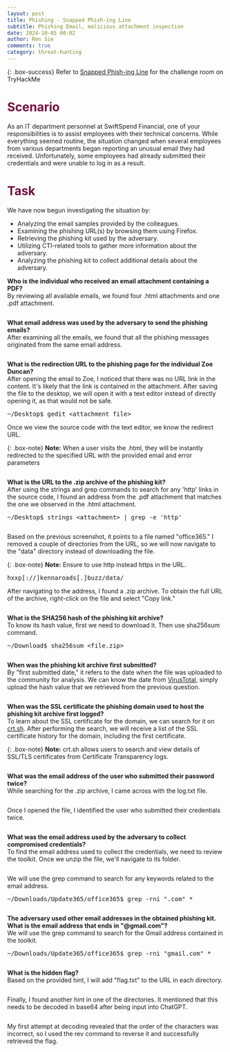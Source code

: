 ```yaml
---
layout: post
title: Phishing - Snapped Phish-ing Line
subtitle: Phishing Email, malicious attachment inspection
date: 2024-10-05 00:02
author: Ren Sie
comments: true
category: threat-hunting
---
```


{: .box-success}
 Refer to [Snapped Phish-ing Line](https://tryhackme.com/r/room/snappedphishingline) for the challenge room on TryHackMe

<!-- wp:heading {"level":1,"style":{"color":{"text":"#74103e"},"elements":{"link":{"color":{"text":"#74103e"}}}},"fontSize":"large"} -->
<h1 class="wp-block-heading has-text-color has-link-color has-large-font-size" style="color:#74103e">Scenario</h1>
<!-- /wp:heading -->

<!-- wp:paragraph {"align":"justify","fontSize":"small"} -->
<p class="has-text-align-justify has-small-font-size">As an IT department personnel at SwiftSpend Financial, one of your responsibilities is to assist employees with their technical concerns. While everything seemed routine, the situation changed when several employees from various departments began reporting an unusual email they had received. Unfortunately, some employees had already submitted their credentials and were unable to log in as a result.</p>
<!-- /wp:paragraph -->

<!-- wp:heading {"level":1,"style":{"color":{"text":"#74103e"},"elements":{"link":{"color":{"text":"#74103e"}}}},"fontSize":"large"} -->
<h1 class="wp-block-heading has-text-color has-link-color has-large-font-size" style="color:#74103e">Task</h1>
<!-- /wp:heading -->

<!-- wp:paragraph {"fontSize":"small"} -->
<p class="has-small-font-size">We have now begun investigating the situation by:</p>
<!-- /wp:paragraph -->

<!-- wp:list -->
<ul class="wp-block-list"><!-- wp:list-item {"fontSize":"small"} -->
<li class="has-small-font-size">Analyzing the email samples provided by the colleagues.</li>
<!-- /wp:list-item -->

<!-- wp:list-item {"fontSize":"small"} -->
<li class="has-small-font-size">Examining the phishing URL(s) by browsing them using Firefox.</li>
<!-- /wp:list-item -->

<!-- wp:list-item {"fontSize":"small"} -->
<li class="has-small-font-size">Retrieving the phishing kit used by the adversary.</li>
<!-- /wp:list-item -->

<!-- wp:list-item {"fontSize":"small"} -->
<li class="has-small-font-size">Utilizing CTI-related tools to gather more information about the adversary.</li>
<!-- /wp:list-item -->

<!-- wp:list-item {"fontSize":"small"} -->
<li class="has-small-font-size">Analyzing the phishing kit to collect additional details about the adversary.</li>
<!-- /wp:list-item --></ul>
<!-- /wp:list -->

<!-- wp:paragraph {"align":"justify","fontSize":"small"} -->
<p class="has-text-align-justify has-small-font-size"><strong>Who is the individual who received an email attachment containing a PDF?</strong><br>By reviewing all available emails, we found four .html attachments and one .pdf attachment.</p>
<!-- /wp:paragraph -->

<!-- wp:image {"id":2812,"sizeSlug":"large","linkDestination":"media"} -->
<figure class="wp-block-image size-large"><a href="https://1earnwithren.wordpress.com/wp-content/uploads/2024/10/image-80.png"><img src="https://1earnwithren.wordpress.com/wp-content/uploads/2024/10/image-80.png?w=975" alt="" class="wp-image-2812" /></a></figure>
<!-- /wp:image -->

<!-- wp:paragraph {"align":"justify","fontSize":"small"} -->
<p class="has-text-align-justify has-small-font-size"><strong>What email address was used by the adversary to send the phishing emails?</strong><br>After examining all the emails, we found that all the phishing messages originated from the same email address.</p>
<!-- /wp:paragraph -->

<!-- wp:image {"id":2813,"sizeSlug":"large","linkDestination":"media"} -->
<figure class="wp-block-image size-large"><a href="https://1earnwithren.wordpress.com/wp-content/uploads/2024/10/image-81.png"><img src="https://1earnwithren.wordpress.com/wp-content/uploads/2024/10/image-81.png?w=975" alt="" class="wp-image-2813" /></a></figure>
<!-- /wp:image -->

<!-- wp:paragraph {"align":"justify","fontSize":"small"} -->
<p class="has-text-align-justify has-small-font-size"><strong>What is the redirection URL to the phishing page for the individual Zoe Duncan?</strong><br>After opening the email to Zoe, I noticed that there was no URL link in the content. It's likely that the link is contained in the attachment. After saving the file to the desktop, we will open it with a text editor instead of directly opening it, as that would not be safe.</p>
<!-- /wp:paragraph -->

<!-- wp:paragraph {"backgroundColor":"tertiary","fontSize":"small"} -->
<p class="has-tertiary-background-color has-background has-small-font-size"><kbd>~/Desktop$ gedit &lt;attachment file&gt;</kbd></p>
<!-- /wp:paragraph -->

<!-- wp:paragraph {"align":"justify","fontSize":"small"} -->
<p class="has-text-align-justify has-small-font-size">Once we view the source code with the text editor, we know the redirect URL.</p>
<!-- /wp:paragraph -->

{: .box-note}
**Note:** When a user visits the .html, they will be instantly redirected to the specified URL with the provided email and error parameters

<!-- wp:image {"id":2815,"sizeSlug":"large","linkDestination":"media"} -->
<figure class="wp-block-image size-large"><a href="https://1earnwithren.wordpress.com/wp-content/uploads/2024/10/image-82.png"><img src="https://1earnwithren.wordpress.com/wp-content/uploads/2024/10/image-82.png?w=975" alt="" class="wp-image-2815" /></a></figure>
<!-- /wp:image -->

<!-- wp:paragraph {"align":"justify","fontSize":"small"} -->
<p class="has-text-align-justify has-small-font-size"><strong>What is the URL to the .zip archive of the phishing kit?</strong><br>After using the strings and grep commands to search for any 'http' links in the source code, I found an address from the .pdf attachment that matches the one we observed in the .html attachment.</p>
<!-- /wp:paragraph -->

<!-- wp:paragraph {"backgroundColor":"tertiary","fontSize":"small"} -->
<p class="has-tertiary-background-color has-background has-small-font-size"><kbd>~/Desktop$ strings &lt;attachment&gt; | grep -e 'http'</kbd></p>
<!-- /wp:paragraph -->

<!-- wp:image {"id":2816,"sizeSlug":"large","linkDestination":"media"} -->
<figure class="wp-block-image size-large"><a href="https://1earnwithren.wordpress.com/wp-content/uploads/2024/10/image-83.png"><img src="https://1earnwithren.wordpress.com/wp-content/uploads/2024/10/image-83.png?w=975" alt="" class="wp-image-2816" /></a></figure>
<!-- /wp:image -->

<!-- wp:paragraph {"align":"justify","fontSize":"small"} -->
<p class="has-text-align-justify has-small-font-size">Based on the previous screenshot, it points to a file named "office365." I removed a couple of directories from the URL, so we will now navigate to the "data" directory instead of downloading the file. </p>
<!-- /wp:paragraph -->

{: .box-note}
**Note:** Ensure to use http instead https in the URL.

<!-- wp:paragraph {"backgroundColor":"tertiary","fontSize":"small"} -->
<p class="has-tertiary-background-color has-background has-small-font-size"><kbd>hxxp[://]kennaroads[.]buzz/data/</kbd></p>
<!-- /wp:paragraph -->

<!-- wp:paragraph {"align":"justify","fontSize":"small"} -->
<p class="has-text-align-justify has-small-font-size">After navigating to the address, I found a .zip archive. To obtain the full URL of the archive, right-click on the file and select "Copy link."</p>
<!-- /wp:paragraph -->

<!-- wp:image {"id":2818,"sizeSlug":"large","linkDestination":"media"} -->
<figure class="wp-block-image size-large"><a href="https://1earnwithren.wordpress.com/wp-content/uploads/2024/10/image-84.png"><img src="https://1earnwithren.wordpress.com/wp-content/uploads/2024/10/image-84.png?w=975" alt="" class="wp-image-2818" /></a></figure>
<!-- /wp:image -->

<!-- wp:paragraph {"align":"justify","fontSize":"small"} -->
<p class="has-text-align-justify has-small-font-size"><strong>What is the SHA256 hash of the phishing kit archive?</strong><br>To know its hash value, first we need to download it. Then use sha256sum command.</p>
<!-- /wp:paragraph -->

<!-- wp:paragraph {"backgroundColor":"tertiary","fontSize":"small"} -->
<p class="has-tertiary-background-color has-background has-small-font-size"><kbd>~/Download$ sha256sum &lt;file.zip&gt;</kbd></p>
<!-- /wp:paragraph -->

<!-- wp:image {"id":2820,"sizeSlug":"large","linkDestination":"media"} -->
<figure class="wp-block-image size-large"><a href="https://1earnwithren.wordpress.com/wp-content/uploads/2024/10/image-85.png"><img src="https://1earnwithren.wordpress.com/wp-content/uploads/2024/10/image-85.png?w=975" alt="" class="wp-image-2820" /></a></figure>
<!-- /wp:image -->

<!-- wp:paragraph {"align":"justify","fontSize":"small"} -->
<p class="has-text-align-justify has-small-font-size"><strong>When was the phishing kit archive first submitted?</strong><br>By "first submitted date," it refers to the date when the file was uploaded to the community for analysis. We can know the date from <a href="https://www.virustotal.com/gui/file/ba3c15267393419eb08c7b2652b8b6b39b406ef300ae8a18fee4d16b19ac9686/details">VirusTotal</a>, simply upload the hash value that we retrieved from the previous question.</p>
<!-- /wp:paragraph -->

<!-- wp:image {"id":2821,"sizeSlug":"large","linkDestination":"media"} -->
<figure class="wp-block-image size-large"><a href="https://1earnwithren.wordpress.com/wp-content/uploads/2024/10/image-86.png"><img src="https://1earnwithren.wordpress.com/wp-content/uploads/2024/10/image-86.png?w=975" alt="" class="wp-image-2821" /></a></figure>
<!-- /wp:image -->

<!-- wp:paragraph {"align":"justify","fontSize":"small"} -->
<p class="has-text-align-justify has-small-font-size"><strong>When was the SSL certificate the phishing domain used to host the phishing kit archive first logged?</strong><br>To learn about the SSL certificate for the domain, we can search for it on <a href="https://crt.sh/?q=kennaroads.buzz">crt.sh</a>. After performing the search, we will receive a list of the SSL certificate history for the domain, including the first certificate.</p>
<!-- /wp:paragraph -->

{: .box-note}
**Note:** crt.sh allows users to search and view details of SSL/TLS certificates from Certificate Transparency logs.

<!-- wp:image {"id":2823,"sizeSlug":"large","linkDestination":"media"} -->
<figure class="wp-block-image size-large"><a href="https://1earnwithren.wordpress.com/wp-content/uploads/2024/10/image-87.png"><img src="https://1earnwithren.wordpress.com/wp-content/uploads/2024/10/image-87.png?w=975" alt="" class="wp-image-2823" /></a></figure>
<!-- /wp:image -->

<!-- wp:paragraph {"align":"justify","fontSize":"small"} -->
<p class="has-text-align-justify has-small-font-size"><strong>What was the email address of the user who submitted their password twice?</strong><br>While searching for the .zip archive, I came across with the log.txt file.</p>
<!-- /wp:paragraph -->

<!-- wp:image {"id":2825,"sizeSlug":"large","linkDestination":"media"} -->
<figure class="wp-block-image size-large"><a href="https://1earnwithren.wordpress.com/wp-content/uploads/2024/10/image-88.png"><img src="https://1earnwithren.wordpress.com/wp-content/uploads/2024/10/image-88.png?w=975" alt="" class="wp-image-2825" /></a></figure>
<!-- /wp:image -->

<!-- wp:paragraph {"align":"justify","fontSize":"small"} -->
<p class="has-text-align-justify has-small-font-size">Once I opened the file, I identified the user who submitted their credentials twice.</p>
<!-- /wp:paragraph -->

<!-- wp:image {"id":2826,"sizeSlug":"large","linkDestination":"media"} -->
<figure class="wp-block-image size-large"><a href="https://1earnwithren.wordpress.com/wp-content/uploads/2024/10/image-89.png"><img src="https://1earnwithren.wordpress.com/wp-content/uploads/2024/10/image-89.png?w=975" alt="" class="wp-image-2826" /></a></figure>
<!-- /wp:image -->

<!-- wp:paragraph {"align":"justify","fontSize":"small"} -->
<p class="has-text-align-justify has-small-font-size"><strong>What was the email address used by the adversary to collect compromised credentials?</strong><br>To find the email address used to collect the credentials, we need to review the toolkit. Once we unzip the file, we'll navigate to its folder.</p>
<!-- /wp:paragraph -->

<!-- wp:image {"id":2827,"sizeSlug":"large","linkDestination":"media"} -->
<figure class="wp-block-image size-large"><a href="https://1earnwithren.wordpress.com/wp-content/uploads/2024/10/image-90.png"><img src="https://1earnwithren.wordpress.com/wp-content/uploads/2024/10/image-90.png?w=975" alt="" class="wp-image-2827" /></a></figure>
<!-- /wp:image -->

<!-- wp:paragraph {"align":"justify","fontSize":"small"} -->
<p class="has-text-align-justify has-small-font-size">We will use the grep command to search for any keywords related to the email address.</p>
<!-- /wp:paragraph -->

<!-- wp:paragraph {"backgroundColor":"tertiary","fontSize":"small"} -->
<p class="has-tertiary-background-color has-background has-small-font-size"><kbd>~/Downloads/Update365/office365$ grep -rni ".com" *</kbd></p>
<!-- /wp:paragraph -->

<!-- wp:image {"id":2828,"sizeSlug":"large","linkDestination":"media"} -->
<figure class="wp-block-image size-large"><a href="https://1earnwithren.wordpress.com/wp-content/uploads/2024/10/image-91.png"><img src="https://1earnwithren.wordpress.com/wp-content/uploads/2024/10/image-91.png?w=975" alt="" class="wp-image-2828" /></a></figure>
<!-- /wp:image -->

<!-- wp:paragraph {"align":"justify","fontSize":"small"} -->
<p class="has-text-align-justify has-small-font-size"><strong>The adversary used other email addresses in the obtained phishing kit. What is the email address that ends in "@gmail.com"?</strong><br>We will use the grep command to search for the Gmail address contained in the toolkit.</p>
<!-- /wp:paragraph -->

<!-- wp:paragraph {"backgroundColor":"tertiary","fontSize":"small"} -->
<p class="has-tertiary-background-color has-background has-small-font-size"><kbd>~/Downloads/Update365/office365$ grep -rni "gmail.com" *</kbd></p>
<!-- /wp:paragraph -->

<!-- wp:image {"id":2830,"sizeSlug":"large","linkDestination":"media"} -->
<figure class="wp-block-image size-large"><a href="https://1earnwithren.wordpress.com/wp-content/uploads/2024/10/image-92.png"><img src="https://1earnwithren.wordpress.com/wp-content/uploads/2024/10/image-92.png?w=975" alt="" class="wp-image-2830" /></a></figure>
<!-- /wp:image -->

<!-- wp:paragraph {"align":"justify","fontSize":"small"} -->
<p class="has-text-align-justify has-small-font-size"><strong>What is the hidden flag?</strong><br>Based on the provided hint, I will add "flag.txt" to the URL in each directory.</p>
<!-- /wp:paragraph -->

<!-- wp:image {"id":2831,"sizeSlug":"large","linkDestination":"media"} -->
<figure class="wp-block-image size-large"><a href="https://1earnwithren.wordpress.com/wp-content/uploads/2024/10/image-93.png"><img src="https://1earnwithren.wordpress.com/wp-content/uploads/2024/10/image-93.png?w=740" alt="" class="wp-image-2831" /></a></figure>
<!-- /wp:image -->

<!-- wp:paragraph {"align":"justify","fontSize":"small"} -->
<p class="has-text-align-justify has-small-font-size">Finally, I found another hint in one of the directories. It mentioned that this needs to be decoded in base64 after being input into ChatGPT.</p>
<!-- /wp:paragraph -->

<!-- wp:image {"id":2832,"sizeSlug":"large","linkDestination":"media"} -->
<figure class="wp-block-image size-large"><a href="https://1earnwithren.wordpress.com/wp-content/uploads/2024/10/image-94.png"><img src="https://1earnwithren.wordpress.com/wp-content/uploads/2024/10/image-94.png?w=840" alt="" class="wp-image-2832" /></a></figure>
<!-- /wp:image -->

<!-- wp:paragraph {"align":"justify","fontSize":"small"} -->
<p class="has-text-align-justify has-small-font-size">My first attempt at decoding revealed that the order of the characters was incorrect, so I used the rev command to reverse it and successfully retrieved the flag.</p>
<!-- /wp:paragraph -->

<!-- wp:image {"id":2833,"sizeSlug":"large","linkDestination":"media"} -->
<figure class="wp-block-image size-large"><a href="https://1earnwithren.wordpress.com/wp-content/uploads/2024/10/image-95.png"><img src="https://1earnwithren.wordpress.com/wp-content/uploads/2024/10/image-95.png?w=975" alt="" class="wp-image-2833" /></a></figure>
<!-- /wp:image -->


